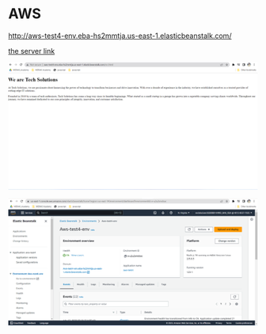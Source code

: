 # AWS


http://aws-test4-env.eba-hs2mmtja.us-east-1.elasticbeanstalk.com/

[the server link ](http://aws-test4-env.eba-hs2mmtja.us-east-1.elasticbeanstalk.com/)

![aws1](./aws1.png)

![aws2](./aws2.png)

